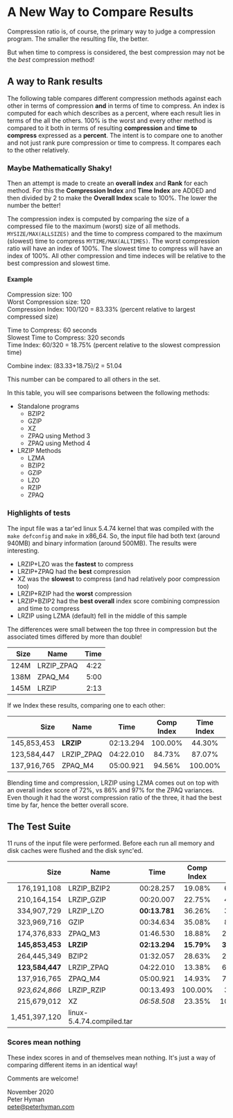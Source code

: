 # A New Way to Compare Results

Compression ratio is, of course, the primary way to judge a
compression program. The smaller the resulting file, the better.

But when time to compress is considered, the best compression may
not be the *best* compression method!

## A way to Rank results

The following table compares different compression methods
against each other in terms of compression **and** in terms of
time to compress. An index is computed for each which describes
as a percent, where each result lies in terms of the all the
others. 100% is the worst and every other method is compared to
it both in terms of resulting **compression** and **time to
compress** expressed as a **percent**. The intent is to compare
one to another and not just rank pure compression or time to
compress. It compares each to the other relatively.

### Maybe Mathematically Shaky!

Then an attempt is made to create an **overall index** and
**Rank** for each method. For this the **Compression Index** and
**Time Index** are ADDED and then divided by 2 to make the
**Overall Index** scale to 100%. The lower the number the better! 

The compression index is computed by comparing the size of a
compressed file to the maximum (worst) size of all methods.
`MYSIZE/MAX(ALLSIZES)` and the time to compress compared to the
maximum (slowest) time to compress `MYTIME/MAX(ALLTIMES)`. The
worst compression ratio will have an index of 100%. The slowest
time to compress will have an index of 100%. All other
compression and time indeces will be relative to the best
compression and slowest time.

#### Example

Compression size: 100  
Worst Compression size: 120  
Compression Index: 100/120 = 83.33% (percent relative to largest
compressed size)

Time to Compress: 60 seconds  
Slowest Time to Compress: 320 seconds  
Time Index: 60/320 = 18.75% (percent relative to the slowest
compression time)

Combine index: (83.33+18.75)/2 = 51.04

This number can be compared to all others in the set.

In this table, you will see comparisons between the following
methods:
* Standalone programs  
  * BZIP2  
  * GZIP  
  * XZ  
  * ZPAQ using Method 3  
  * ZPAQ using Method 4  
* LRZIP Methods  
  * LZMA  
  * BZIP2  
  * GZIP  
  * LZO  
  * RZIP  
  * ZPAQ  

### Highlights of tests

The input file was a tar'ed linux 5.4.74 kernel that was compiled
with the `make defconfig` and `make` in x86_64. So, the input
file had both text (around 940MB) and binary information (around
500MB). The results were interesting.

* LRZIP+LZO was the **fastest** to compress
* LRZIP+ZPAQ had the **best** compression
* XZ was the **slowest** to compress (and had relatively poor
  compression too)
* LRZIP+RZIP had the **worst** compression
* LRZIP+BZIP2 had the **best overall** index score combining
  compression and time to compress
* LRZIP using LZMA (default) fell in the middle of this sample

The differences were small between the top three in compression
but the associated times differed by more than double!

Size|Name|Time|
--: | --- | ---: |
124M | LRZIP_ZPAQ | 4:22
138M | ZPAQ_M4 | 5:00
145M | LRZIP | 2:13

If we Index these results, comparing one to each other:

Size | Name | Time | Comp Index | Time Index | Overall Index | Rank
--: | -- | -- | :--: | :--: | :--: | :--:
145,853,453 | **LRZIP** | 02:13.294 | 100.00% | 44.30% | **72.15%** | 1
123,584,447 | LRZIP_ZPAQ | 04:22.010 | 84.73% | 87.07% |85.90% | 2
137,916,765 | ZPAQ_M4 | 05:00.921 | 94.56% | 100.00% |97.28% | 3

Blending time and compression, LRZIP using LZMA comes out on top
with an overall index score of 72%, vs 86% and 97% for the ZPAQ
variances. Even though it had the worst compression ratio of the
three, it had the best time by far, hence the better overall
score.

## The Test Suite

11 runs of the input file were performed. Before each run all
memory and disk caches were flushed and the disk sync'ed.

Size | Name | Time | Comp Index | Time Index | Overall Index | Rank
--: | -- | -- | :--: | :--: | :--: | :--:
176,191,108 | LRZIP_BZIP2 | 00:28.257 | 19.08% | 6.75% | 12.91% | 1
210,164,154 | LRZIP_GZIP | 00:20.007 | 22.75% | 4.78% | 13.77% | 2
334,907,729 | LRZIP_LZO | **00:13.781** | 36.26% | 3.29% | 19.78% | 3
323,969,716 | GZIP | 00:34.634 | 35.08% | 8.28% | 21.68% | 4
174,376,833 | ZPAQ_M3 | 01:46.530 | 18.88% | 25.45% | 22.17% | 5
**145,853,453** | **LRZIP** | **02:13.294** | **15.79%** | **31.85%** | **23.82%** | **6**
264,445,349 | BZIP2 | 01:32.057 | 28.63% | 22.00% | 25.31% | 7
**123,584,447** | LRZIP_ZPAQ | 04:22.010 | 13.38% | 62.61% | 37.99% | 8
137,916,765 | ZPAQ_M4 | 05:00.921 | 14.93% | 71.90% | 43.42% | 9
*923,624,866* | LRZIP_RZIP | 00:13.493 | 100.00% | 3.22% | 51.61% | 10
215,679,012 | XZ | *06:58.508* | 23.35% | 100.00% | 61.68% | 11
1,451,397,120 | linux-5.4.74.compiled.tar |   |   |   |   |  

### Scores mean nothing

These index scores in and of themselves mean nothing. It's just a
way of comparing different items in an identical way!

Comments are welcome!

November 2020  
Peter Hyman  
pete@peterhyman.com

